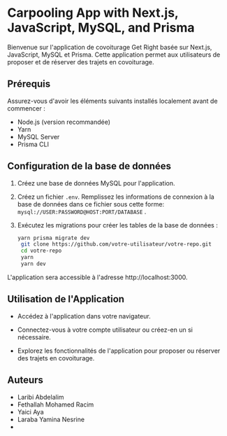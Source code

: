 # Carpooling App with Next.js, JavaScript, MySQL, and Prisma

Bienvenue sur l'application de covoiturage Get Right basée sur Next.js, JavaScript, MySQL et Prisma. Cette application permet aux utilisateurs de proposer et de réserver des trajets en covoiturage.

## Prérequis

Assurez-vous d'avoir les éléments suivants installés localement avant de commencer :

- Node.js (version recommandée)
- Yarn
- MySQL Server
- Prisma CLI

## Configuration de la base de données

1. Créez une base de données MySQL pour l'application.

2. Créez un fichier `.env`. Remplissez les informations de connexion à la base de données dans ce fichier sous cette forme: `mysql://USER:PASSWORD@HOST:PORT/DATABASE` .

3. Exécutez les migrations pour créer les tables de la base de données :

   ```bash
   yarn prisma migrate dev
    git clone https://github.com/votre-utilisateur/votre-repo.git
    cd votre-repo
    yarn
    yarn dev
    ```
L'application sera accessible à l'adresse http://localhost:3000.

## Utilisation de l'Application

- Accédez à l'application dans votre navigateur.

- Connectez-vous à votre compte utilisateur ou créez-en un si nécessaire.

- Explorez les fonctionnalités de l'application pour proposer ou réserver des trajets en covoiturage.

## Auteurs

- Laribi Abdelalim
- Fethallah Mohamed Racim
- Yaici Aya
- Laraba Yamina Nesrine
-

